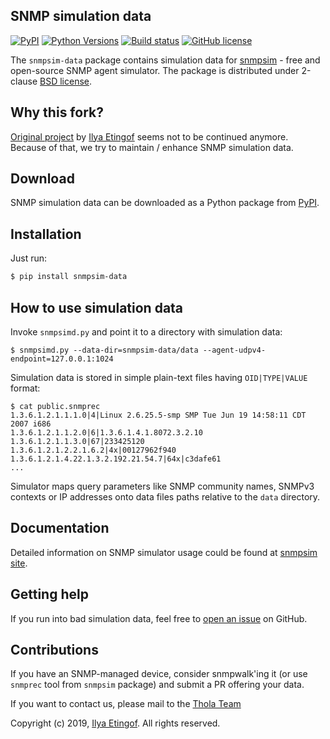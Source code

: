 
SNMP simulation data
--------------------
[![PyPI](https://img.shields.io/pypi/v/snmpsim-data.svg?maxAge=2592000)](https://pypi.org/project/snmpsim-data/)
[![Python Versions](https://img.shields.io/pypi/pyversions/snmpsim-data.svg)](https://pypi.org/project/snmpsim-data/)
[![Build status](https://travis-ci.org/etingof/snmpsim-data.svg?branch=master)](https://travis-ci.org/etingof/snmpsim-data)
[![GitHub license](https://img.shields.io/badge/license-BSD-blue.svg)](https://raw.githubusercontent.com/etingof/snmpsim-data/master/LICENSE.txt)

The `snmpsim-data` package contains simulation data for
[snmpsim](http://snmplabs.com/snmpsim) - free and open-source SNMP agent simulator.
The package is distributed under 2-clause
[BSD license](http://snmplabs.com/snmpsim/license.html).

Why this fork?
--------------
[Original project](https://github.com/etingof/snmpsim-data) by [Ilya Etingof](https://github.com/etingof) seems not to be continued anymore.
Because of that, we try to maintain / enhance SNMP simulation data.

Download
--------

SNMP simulation data can be downloaded as a Python package from
[PyPI](https://pypi.org/project/snmpsim-data/).

Installation
------------

Just run:

```bash
$ pip install snmpsim-data
```

How to use simulation data
--------------------------

Invoke `snmpsimd.py` and point it to a directory with simulation data:

```
$ snmpsimd.py --data-dir=snmpsim-data/data --agent-udpv4-endpoint=127.0.0.1:1024
```

Simulation data is stored in simple plain-text files having `OID|TYPE|VALUE`
format:

```
$ cat public.snmprec
1.3.6.1.2.1.1.1.0|4|Linux 2.6.25.5-smp SMP Tue Jun 19 14:58:11 CDT 2007 i686
1.3.6.1.2.1.1.2.0|6|1.3.6.1.4.1.8072.3.2.10
1.3.6.1.2.1.1.3.0|67|233425120
1.3.6.1.2.1.2.2.1.6.2|4x|00127962f940
1.3.6.1.2.1.4.22.1.3.2.192.21.54.7|64x|c3dafe61
...
```

Simulator maps query parameters like SNMP community names, SNMPv3 contexts or
IP addresses onto data files paths relative to the `data` directory.

Documentation
-------------

Detailed information on SNMP simulator usage could be found at
[snmpsim site](http://snmplabs.com/snmpsim/).

Getting help
------------

If you run into bad simulation data, feel free to
[open an issue](https://github.com/etingof/snmpsim-data/issues) on GitHub.

Contributions
-------------

If you have an SNMP-managed device, consider snmpwalk'ing it (or use `snmprec` tool
from `snmpsim` package) and submit a PR offering your data.

If you want to contact us, please mail to the [Thola Team](mailto:snmplabs@thola.io)

Copyright (c) 2019, [Ilya Etingof](mailto:etingof@gmail.com). All rights reserved.
